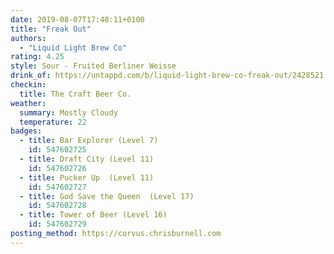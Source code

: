 ```yaml
---
date: 2019-08-07T17:48:11+0100
title: "Freak Out"
authors:
  - "Liquid Light Brew Co"
rating: 4.25
style: Sour - Fruited Berliner Weisse
drink_of: https://untappd.com/b/liquid-light-brew-co-freak-out/2428521
checkin:
  title: The Craft Beer Co.
weather:
  summary: Mostly Cloudy
  temperature: 22
badges:
  - title: Bar Explorer (Level 7)
    id: 547602725
  - title: Draft City (Level 11)
    id: 547602726
  - title: Pucker Up  (Level 11)
    id: 547602727
  - title: God Save the Queen  (Level 17)
    id: 547602728
  - title: Tower of Beer (Level 16)
    id: 547602729
posting_method: https://corvus.chrisburnell.com
---
```

